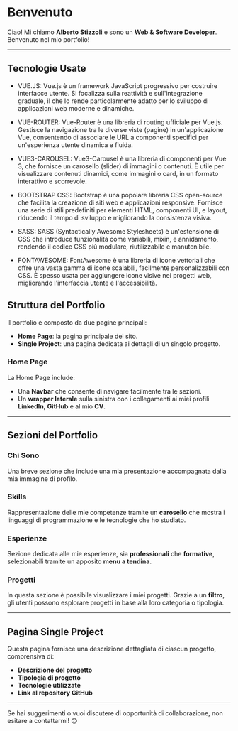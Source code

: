 # Benvenuto

Ciao! Mi chiamo **Alberto Stizzoli** e sono un **Web & Software Developer**. Benvenuto nel mio portfolio!

---
## Tecnologie Usate
 - VUE.JS: Vue.js è un framework JavaScript progressivo per costruire interfacce utente. Si focalizza sulla reattività e sull'integrazione graduale, il che lo rende particolarmente adatto per lo sviluppo di applicazioni web moderne e dinamiche.

 - VUE-ROUTER: Vue-Router è una libreria di routing ufficiale per Vue.js. Gestisce la navigazione tra le diverse viste (pagine) in un'applicazione Vue, consentendo di associare le URL a componenti specifici per un'esperienza utente dinamica e fluida.

 - VUE3-CAROUSEL: Vue3-Carousel è una libreria di componenti per Vue 3, che fornisce un carosello (slider) di immagini o contenuti. È utile per visualizzare contenuti dinamici, come immagini o card, in un formato interattivo e scorrevole.

 - BOOTSTRAP CSS: Bootstrap è una popolare libreria CSS open-source che facilita la creazione di siti web e applicazioni responsive. Fornisce una serie di stili predefiniti per elementi HTML, componenti UI, e layout, riducendo il tempo di sviluppo e migliorando la consistenza visiva.

 - SASS: SASS (Syntactically Awesome Stylesheets) è un'estensione di CSS che introduce funzionalità come variabili, mixin, e annidamento, rendendo il codice CSS più modulare, riutilizzabile e manutenibile.

 - FONTAWESOME: FontAwesome è una libreria di icone vettoriali che offre una vasta gamma di icone scalabili, facilmente personalizzabili con CSS. È spesso usata per aggiungere icone visive nei progetti web, migliorando l'interfaccia utente e l'accessibilità.

## Struttura del Portfolio

Il portfolio è composto da due pagine principali:  
- **Home Page**: la pagina principale del sito.  
- **Single Project**: una pagina dedicata ai dettagli di un singolo progetto.

### **Home Page**

La Home Page include:  
- Una **Navbar** che consente di navigare facilmente tra le sezioni.  
- Un **wrapper laterale** sulla sinistra con i collegamenti ai miei profili **LinkedIn**, **GitHub** e al mio **CV**.

---

## Sezioni del Portfolio

### **Chi Sono**

Una breve sezione che include una mia presentazione accompagnata dalla mia immagine di profilo.

### **Skills**

Rappresentazione delle mie competenze tramite un **carosello** che mostra i linguaggi di programmazione e le tecnologie che ho studiato.

### **Esperienze**

Sezione dedicata alle mie esperienze, sia **professionali** che **formative**, selezionabili tramite un apposito **menu a tendina**.

### **Progetti**

In questa sezione è possibile visualizzare i miei progetti. Grazie a un **filtro**, gli utenti possono esplorare progetti in base alla loro categoria o tipologia.

---

## **Pagina Single Project**

Questa pagina fornisce una descrizione dettagliata di ciascun progetto, comprensiva di:  
- **Descrizione del progetto**  
- **Tipologia di progetto**  
- **Tecnologie utilizzate**  
- **Link al repository GitHub**  

---

Se hai suggerimenti o vuoi discutere di opportunità di collaborazione, non esitare a contattarmi! 😊




